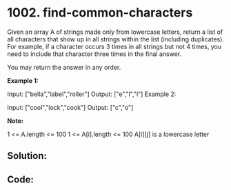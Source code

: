 # 1002. find-common-characters

Given an array A of strings made only from lowercase letters, return a list of all characters that show up in all strings within the list (including duplicates).  For example, if a character occurs 3 times in all strings but not 4 times, you need to include that character three times in the final answer.

You may return the answer in any order.

 

**Example 1:**

Input: ["bella","label","roller"]
Output: ["e","l","l"]
Example 2:

Input: ["cool","lock","cook"]
Output: ["c","o"]
 

**Note:**

1 <= A.length <= 100
1 <= A[i].length <= 100
A[i][j] is a lowercase letter

## Solution:


## Code:


```js


```